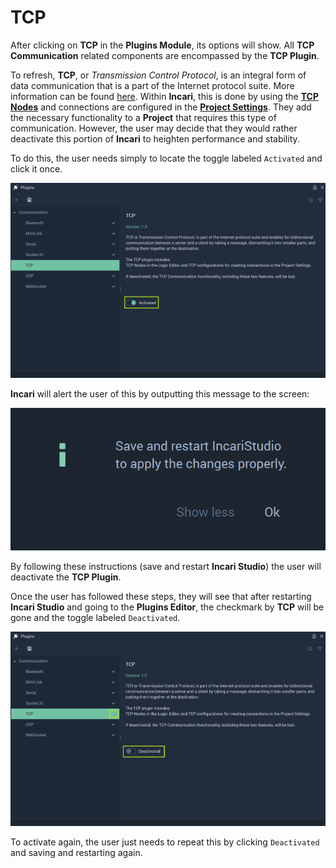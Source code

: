 # TCP

After clicking on **TCP** in the **Plugins Module**, its options will show. All **TCP Communication** related components are encompassed by the **TCP Plugin**. 

To refresh, **TCP**, or *Transmission Control Protocol*, is an integral form of data communication that is a part of the Internet protocol suite. More information can be found [here](https://en.wikipedia.org/wiki/Transmission_Control_Protocol). Within **Incari**, this is done by using the [**TCP Nodes**]() and connections are configured in the [**Project Settings**](../../project-settings/tcp-connection.md). They add the necessary functionality to a **Project** that requires this type of communication. However, the user may decide that they would rather deactivate this portion of **Incari** to heighten performance and stability. 

To do this, the user needs simply to locate the toggle labeled `Activated` and click it once.  

![](../../../.gitbook/assets/pluginstcp20232before.png)

**Incari** will alert the user of this by outputting this message to the screen:

![](../../../.gitbook/assets/pluginsserialmanageroffmessage.png)

By following these instructions (save and restart **Incari Studio**) the user will deactivate the **TCP Plugin**. 

Once the user has followed these steps, they will see that after restarting **Incari Studio** and going to the **Plugins Editor**, the checkmark by **TCP** will be gone and the toggle labeled `Deactivated`. 

![](../../../.gitbook/assets/pluginstcp20232after.png)

To activate again, the user just needs to repeat this by clicking `Deactivated` and saving and restarting again. 